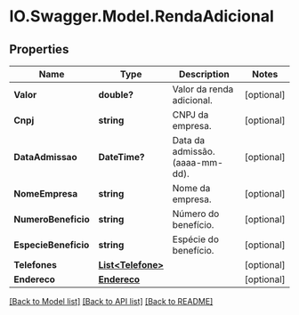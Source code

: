 # IO.Swagger.Model.RendaAdicional
## Properties

Name | Type | Description | Notes
------------ | ------------- | ------------- | -------------
**Valor** | **double?** | Valor da renda adicional. | [optional] 
**Cnpj** | **string** | CNPJ da empresa. | [optional] 
**DataAdmissao** | **DateTime?** | Data da admissão. (aaaa-mm-dd). | [optional] 
**NomeEmpresa** | **string** | Nome da empresa. | [optional] 
**NumeroBeneficio** | **string** | Número do benefício. | [optional] 
**EspecieBeneficio** | **string** | Espécie do benefício. | [optional] 
**Telefones** | [**List&lt;Telefone&gt;**](Telefone.md) |  | [optional] 
**Endereco** | [**Endereco**](Endereco.md) |  | [optional] 

[[Back to Model list]](../README.md#documentation-for-models) [[Back to API list]](../README.md#documentation-for-api-endpoints) [[Back to README]](../README.md)

